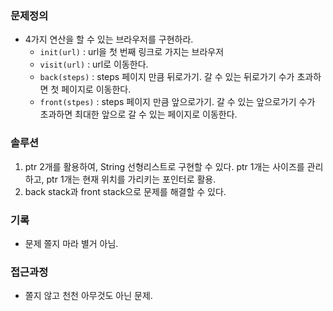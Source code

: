 ### 문제정의
- 4가지 연산을 할 수 있는 브라우저를 구현하라.
  - `init(url)` : url을 첫 번째 링크로 가지는 브라우저
  - `visit(url)` : url로 이동한다. 
  - `back(steps)` : steps 페이지 만큼 뒤로가기. 갈 수 있는 뒤로가기 수가 초과하면 첫 페이지로 이동한다.
  - `front(stpes)` : steps 페이지 만큼 앞으로가기. 갈 수 있는 앞으로가기 수가 초과하면 최대한 앞으로 갈 수 있는 페이지로 이동한다.
### 솔루션
1. ptr 2개를 활용하여, String 선형리스트로 구현할 수 있다. ptr 1개는 사이즈를 관리하고, ptr 1개는 현재 위치를 가리키는 포인터로 활용. 
2. back stack과 front stack으로 문제를 해결할 수 있다. 
### 기록
- 문제 쫄지 마라 별거 아님.
### 접근과정
- 쫄지 않고 천천 아무것도 아닌 문제.
